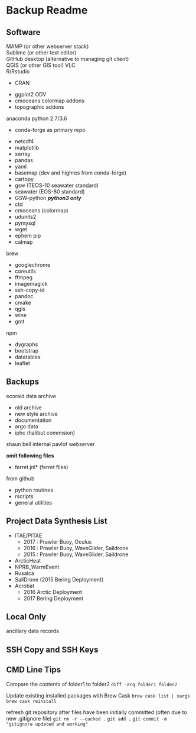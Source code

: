 Backup Readme
=============

Software
--------

MAMP (or other webserver stack)  
Sublime (or other text editor)   
GitHub desktop (alternative to managing git client)   
QGIS (or other GIS tool)
VLC   
R/Rstudio
+ CRAN
- ggplot2
ODV
- cmoceans colormap addons
- topographic addons

anaconda python   2.7/3.6
+ conda-forge as primary repo
- netcdf4
- matplotlib
- xarray
- pandas
- yaml
- basemap (dev and highres from conda-forge)
- cartopy
- gsw (TEOS-10 seawater standard)
- seawater (EOS-80 standard)
- GSW-python ***python3 only***
- ctd
- cmoceans (colormap)
- udunits2
- pymysql
- wget
- ephem
pip
- calmap

brew
- googlechrome
- coreutils
- ffmpeg
- imagemagick
- ssh-copy-id
- pandoc
- cmake
- qgis
- wine
- gmt

npm
- dygraphs
- bootstrap
- datatables
- leaflet


Backups
-------

ecoraid data archive
- old archive
- new style archive
- documentation
- argo data
- iphc (halibut commision)

shaun bell internal pavlof webserver

**omit following files**
- ferret.jnl* (ferret files)

from github
- python routines
- rscripts
- general utilities

Project Data Synthesis List
---------------------------

+ ITAE/PITAE
	- 2017 : Prawler Buoy, Oculus
	- 2016 : Prawler Buoy, WaveGlider, Saildrone
	- 2015 : Prawler Buoy, WaveGlider, Saildrone
+ ArcticHeat
+ NPRB_WarmEvent
+ Rusalca
+ SailDrone (2015 Bering Deployment)
+ Acrobat
	- 2016 Arctic Deployment
	- 2017 Bering Deployment

Local Only
----------

ancillary data records

SSH Copy and SSH Keys
---------------------

CMD Line Tips
-------------

Compare the contents of folder1 to folder2
	`diff -arq folder1 folder2`

Update existing installed packages with Brew Cask
	`brew cask list | xargs brew cask reinstall`

refresh git repository after files have been initially committed (often due to new .gitignore file)
	`git rm -r --cached .`
	`git add .`
	`git commit -m "gitignore updated and working"`
